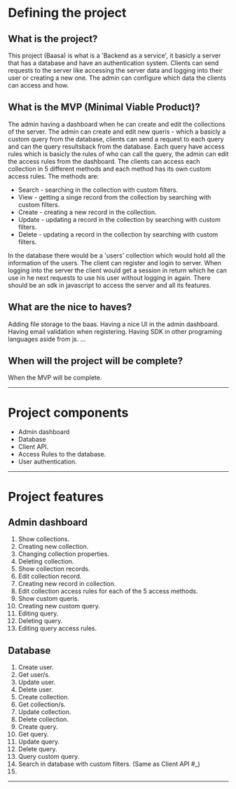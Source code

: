 # Defining the project

## What is the project?
This project (Baasa) is what is a 'Backend as a service', it basicly a server that has a database and have an authentication system.
Clients can send requests to the server like accessing the server data and logging into their user or creating a new one.
The admin can configure which data the clients can access and how.

## What is the MVP (Minimal Viable Product)?
The admin having a dashboard when he can create and edit the collections of the server.
The admin can create and edit new queris - which a basicly a custom query from the database, clients can send a request to each query and can the query resultsback from the database.
Each query have access rules which is basicly the rules of who can call the query, the admin can edit the access rules from the dashboard.
The clients can access each collection in 5 different methods and each method has its own custom access rules.
The methods are:
- Search - searching in the collection with custom filters.
- View - getting a singe record from the collection by searching with custom filters.
- Create - creating a new record in the collection.
- Update - updating a record in the collection by searching with custom filters.
- Delete - updating a record in the collection by searching with custom filters.

In the database there would be a 'users' collection which would hold all the information of the users.
The client can register and login to server.
When logging into the server the client would get a session in return which he can use in he next requests to use his user without logging in again.
There should be an sdk in javascript to access the server and all its features.

## What are the nice to haves?
Adding file storage to the baas.
Having a nice UI in the admin dashboard.
Having email validation when registering.
Having SDK in other programing languages aside from js.
...

## When will the project will be complete?
When the MVP will be complete.

---
# Project components
- Admin dashboard
- Database
- Client API.
- Access Rules to the database.
- User authentication.
---
# Project features
## Admin dashboard
1. Show collections.
2. Creating new collection.
3. Changing collection properties.
4. Deleting collection.
5. Show collection records.
6. Edit collection record.
7. Creating new record in collection.
8. Edit collection access rules for each of the 5 access methods.
9. Show custom queris.
10. Creating new custom query.
11. Editing query.
12. Deleting query.
13. Editing query access rules.
## Database
1. Create user.
2. Get user/s.
3. Update user.
4. Delete user.
5. Create collection.
6. Get collection/s.
7. Update collection.
8. Delete collection.
9. Create query.
10. Get query.
11. Update query.
12. Delete query.
13. Query custom query.
14. Search in database with custom filters. (Same as Client API #_)
15. 
---
